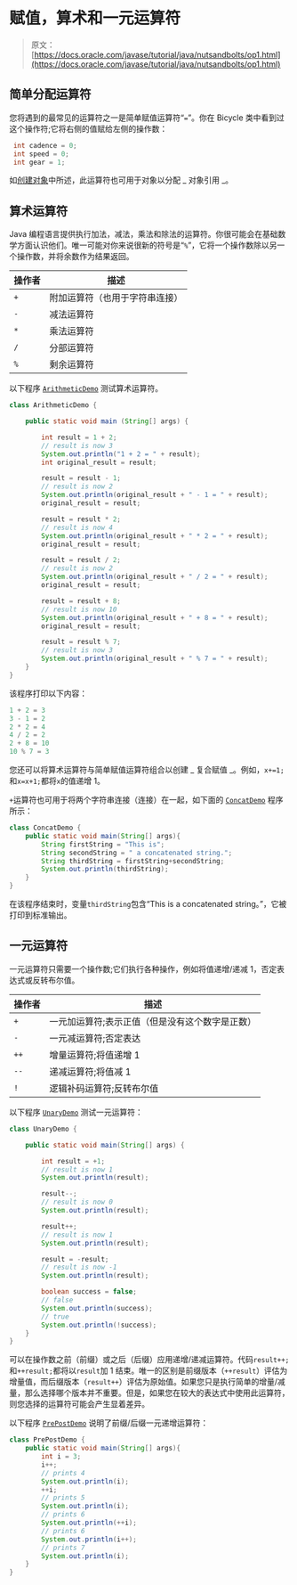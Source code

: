 # 赋值，算术和一元运算符

> 原文： [https://docs.oracle.com/javase/tutorial/java/nutsandbolts/op1.html](https://docs.oracle.com/javase/tutorial/java/nutsandbolts/op1.html)

## 简单分配运算符

您将遇到的最常见的运算符之一是简单赋值运算符“`=`”。你在 Bicycle 类中看到过这个操作符;它将右侧的值赋给左侧的操作数：

```java
 int cadence = 0;
 int speed = 0;
 int gear = 1;

```

如[创建对象](../javaOO/objectcreation.html)中所述，此运算符也可用于对象以分配 _ 对象引用 _。

## 算术运算符

Java 编程语言提供执行加法，减法，乘法和除法的运算符。你很可能会在基础数学方面认识他们。唯一可能对你来说很新的符号是“`%`”，它将一个操作数除以另一个操作数，并将余数作为结果返回。

| 操作者 | 描述 |
| --- | --- |
| `+` | 附加运算符（也用于字符串连接） |
| `-` | 减法运算符 |
| `*` | 乘法运算符 |
| `/` | 分部运算符 |
| `%` | 剩余运算符 |

以下程序 [`ArithmeticDemo`](examples/ArithmeticDemo.java) 测试算术运算符。

```java
class ArithmeticDemo {

    public static void main (String[] args) {

        int result = 1 + 2;
        // result is now 3
        System.out.println("1 + 2 = " + result);
        int original_result = result;

        result = result - 1;
        // result is now 2
        System.out.println(original_result + " - 1 = " + result);
        original_result = result;

        result = result * 2;
        // result is now 4
        System.out.println(original_result + " * 2 = " + result);
        original_result = result;

        result = result / 2;
        // result is now 2
        System.out.println(original_result + " / 2 = " + result);
        original_result = result;

        result = result + 8;
        // result is now 10
        System.out.println(original_result + " + 8 = " + result);
        original_result = result;

        result = result % 7;
        // result is now 3
        System.out.println(original_result + " % 7 = " + result);
    }
}

```

该程序打印以下内容：

```java
1 + 2 = 3
3 - 1 = 2
2 * 2 = 4
4 / 2 = 2
2 + 8 = 10
10 % 7 = 3

```

您还可以将算术运算符与简单赋值运算符组合以创建 _ 复合赋值 _。例如，`x+=1;`和`x=x+1;`都将`x`的值递增 1。

`+`运算符也可用于将两个字符串连接（连接）在一起，如下面的 [`ConcatDemo`](examples/ConcatDemo.java) 程序所示：

```java
class ConcatDemo {
    public static void main(String[] args){
        String firstString = "This is";
        String secondString = " a concatenated string.";
        String thirdString = firstString+secondString;
        System.out.println(thirdString);
    }
}

```

在该程序结束时，变量`thirdString`包含“This is a concatenated string。”，它被打印到标准输出。

## 一元运算符

一元运算符只需要一个操作数;它们执行各种操作，例如将值递增/递减 1，否定表达式或反转布尔值。

| 操作者 | 描述 |
| --- | --- |
| `+` | 一元加运算符;表示正值（但是没有这个数字是正数） |
| `-` | 一元减运算符;否定表达 |
| `++` | 增量运算符;将值递增 1 |
| `--` | 递减运算符;将值减 1 |
| `!` | 逻辑补码运算符;反转布尔值 |

以下程序 [`UnaryDemo`](examples/UnaryDemo.java) 测试一元运算符：

```java
class UnaryDemo {

    public static void main(String[] args) {

        int result = +1;
        // result is now 1
        System.out.println(result);

        result--;
        // result is now 0
        System.out.println(result);

        result++;
        // result is now 1
        System.out.println(result);

        result = -result;
        // result is now -1
        System.out.println(result);

        boolean success = false;
        // false
        System.out.println(success);
        // true
        System.out.println(!success);
    }
}

```

可以在操作数之前（前缀）或之后（后缀）应用递增/递减运算符。代码`result++;`和`++result;`都将以`result`加 1 结束。唯一的区别是前缀版本（`++result`）评估为增量值，而后缀版本（`result++`）评估为原始值。如果您只是执行简单的增量/减量，那么选择哪个版本并不重要。但是，如果您在较大的表达式中使用此运算符，则您选择的运算符可能会产生显着差异。

以下程序 [`PrePostDemo`](examples/PrePostDemo.java) 说明了前缀/后缀一元递增运算符：

```java
class PrePostDemo {
    public static void main(String[] args){
        int i = 3;
        i++;
        // prints 4
        System.out.println(i);
        ++i;			   
        // prints 5
        System.out.println(i);
        // prints 6
        System.out.println(++i);
        // prints 6
        System.out.println(i++);
        // prints 7
        System.out.println(i);
    }
}

```
